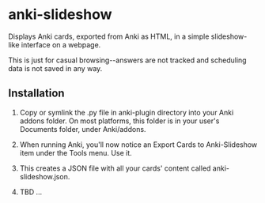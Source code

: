 anki-slideshow
==============

Displays Anki cards, exported from Anki as HTML, in a simple slideshow-like interface on a webpage.

This is just for casual browsing--answers are not tracked and scheduling data is not saved in any way.

Installation
------------

1. Copy or symlink the .py file in anki-plugin directory into your Anki addons folder.  On most platforms, this folder is in your user's Documents folder, under Anki/addons.

2. When running Anki, you'll now notice an Export Cards to Anki-Slideshow item under the Tools menu.  Use it.

3. This creates a JSON file with all your cards' content called anki-slideshow.json.

4. TBD ...